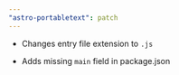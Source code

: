 ```yaml
---
"astro-portabletext": patch
---
```


- Changes entry file extension to `.js`

- Adds missing `main` field in package.json
